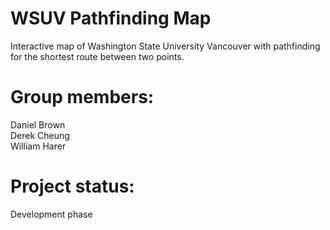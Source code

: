 # WSUV Pathfinding Map
Interactive map of Washington State University Vancouver with pathfinding for the shortest route between two points.

# Group members:
Daniel Brown  
Derek Cheung  
William Harer

# Project status:
Development phase
